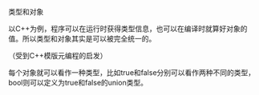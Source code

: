 



类型和对象



以C++为例，程序可以在运行时获得类型信息，也可以在编译时就算好对象的值。所以类型和对象其实是可以被完全统一的。

（受到C++模版元编程的启发）

每个对象就可以看作一种类型，比如true和false分别可以看作两种不同的类型，bool则可以定义为true和false的union类型。





